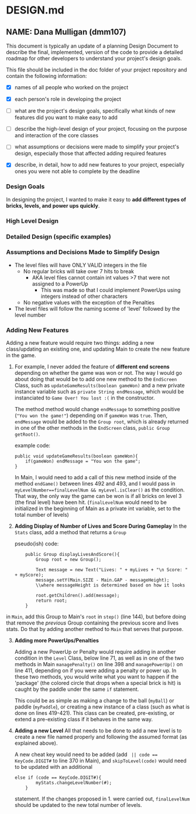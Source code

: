# DESIGN.md

## NAME: Dana Mulligan (dmm107)

This document is typically an update of a planning Design Document to describe the final, implemented, version of the code to provide a detailed roadmap for other developers to understand your project's design goals.

This file should be included in the doc folder of your project repository and contain the following information:

- [x] names of all people who worked on the project    
- [x] each person's role in developing the project
- [ ] what are the project's design goals, specifically what kinds of new features did you want to make easy to add
- [ ] describe the high-level design of your project, focusing on the purpose and interaction of the core classes
- [ ] what assumptions or decisions were made to simplify your project's design, especially those that affected adding required features
- [x] describe, in detail, how to add new features to your project, especially ones you were not able to complete by the deadline
 
 
### Design Goals
In designing the project, I wanted to make it easy to **add different types of bricks, levels, and power ups quickly**. 

### High Level Design


### Detailed Design (specific examples)

### Assumptions and Decisions Made to Simplify Design
* The level files will have ONLY VALID integers in the file
    * No regular bricks will take over 7 hits to break
        * AKA level files cannot contain int values >7 that were not assigned to a PowerUp
            * This was made so that I could implement PowerUps using integers instead of other characters
    * No negative values with the exception of the Penalties
* The level files will follow the naming sceme of 'level' followed by the level number


### Adding New Features
Adding a new feature would require two things: adding a new class/updating an existing one, and updating Main to create the new feature in the game. 

1. For example, I never added the feature of **different end screens** depending on whether the game was won or not. The way I would go about doing that would be to add one new method to the ``EndScreen`` Class, such as ``updateGameResults(boolean gameWon)`` and a new private instance variable such as ``private String endMessage``, which would be instanciated to ``Game Over! You lost :(`` in the constructor.
 
    The method method would change ``endMessage`` to something positive (``"You won the game!"``) depending on if ``gameWon`` was ``true``.  Then, ``endMessage`` would be added to the ``Group root``, which is already returned in one of the other methods in the ``EndScreen`` class, ``public Group getRoot()``. 

    example code:
    ```
    public void updateGameResults(boolean gameWon){
        if(gameWon) endMessage = "You won the game";
    }
    ```

    In Main, I would need to add a call of this new method inside of the method ``endGame()`` between lines 492 and 493, and I would pass in ``myLevelNumber==finalLevelNum && myLevel.isClear()`` as the condition. That way, the only way the game can be won is if all bricks on level 3 (the final level) have been hit. (``finalLevelNum`` would need to be initialized in the beginning of Main as a private int variable, set to the total number of levels)

2. **Adding Display of Number of Lives and Score During Gameplay**
    In the ``Stats`` class, add a method that returns a ``Group``
    
    pseudo(ish) code:
    ```
        public Group displayLivesAndScore(){
            Group root = new Group();
            
            Text message = new Text("Lives: " + myLives + "\n Score: " + myScore);
            message.setY(Main.SIZE - Main.GAP - messageHeight); 
            \\where messageHeight is determined based on how it looks
            
            root.getChildren().add(message);
            return root;
        }
    ```
 in ``Main``, add this Group to Main's ``root`` in ``step()`` (line 144), but before doing that remove the *previous* Group containing the previous score and lives stats. Do that by adding another method to ``Main`` that serves that purpose.
 
3. **Adding more PowerUps/Penalties**

    Adding a new PowerUp or Penalty would require adding in another condition in the ``Level`` Class, below line 71, as well as in one of the two methods in Main ``managePenalty()`` on line 398 and ``managePowerUp()`` on line 411, depending on if you were adding a penalty or power up. In these two methods, you would write what you want to happen if the 'package' (the colored circle that drops when a special brick is hit) is caught by the paddle under the same ``if`` statement.
    
    This could be as simple as making a change to the ball (``myBall``) or paddle (``myPaddle``), or creating a new instance of a class (such as what is done on lines 419-421). This class can be created, pre-existing, or extend a pre-existing class if it behaves in the same way.
    
4. **Adding a new Level**
    All that needs to be done to add a new level is to create a new file named properly and following the assumed format (as explained above).
    
    A new cheat key would need to be added (add `` || code == KeyCode.DIGIT#`` to line 370 in Main), and ``skipToLevel(code)`` would need to be updated with an additional 
    ```
    else if (code == KeyCode.DIGIT#){
            myStats.changeLevelNumber(#);
        }    
    ```
    statement. If the changes proposed in 1. were carried out, `finalLevelNum` should be updated to the new total number of levels. 

 
